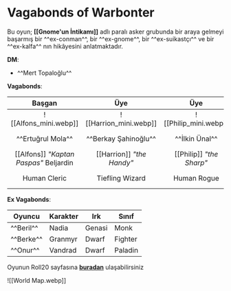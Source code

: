 # Vagabonds of Warbonter  
  
Bu oyun; **[[Gnome'un İntikamı]]** adlı paralı asker grubunda bir araya gelmeyi başarmış bir ^^ex-conman^^, bir ^^ex-gnome^^, bir ^^ex-suikastçı^^ ve bir ^^ex-kalfa^^ nın hikâyesini anlatmaktadır.  
  
**DM**:  
  
- ^^Mert Topaloğlu^^  
  
**Vagabonds**:  
  
|                Başgan                |           Üye           |          Üye           |Üye|  
|:------------------------------------:|:-----------------------:|:----------------------:|:---:|  
| ![[Alfons_mini.webp]]| ![[Harrion_mini.webp]]| ![[Philip_mini.webp]]|![[Muzok_mini.webp]]  
| ^^Ertuğrul Mola^^ | ^^Berkay Şahinoğlu^^ | ^^İlkin Ünal^^ | ^^Fatih Hamit Pervanlar^^ |  
| [[Alfons]] *"Kaptan Paspas"* Beljardin | [[Harrion]] *"the Handy"* | [[Philip]] *"the Sharp"* | *"Oç"* [[Muzok]] Vargenoğlu  
| Human Cleric | Tiefling Wizard | Human Rogue | Dragonborn Barbarian |  
  
**Ex Vagabonds**:  
  
| Oyuncu | Karakter | Irk | Sınıf |  
|---|---|---|---|  
| ^^Beril^^ | Nadia | Genasi | Monk |  
| ^^Berke^^ | Granmyr | Dwarf | Fighter |  
| ^^Onur^^ | Vandrad | Dwarf | Paladin |  
  
Oyunun Roll20 sayfasına **[buradan](https://app.roll20.net/campaigns/details/5930132/a-d-and-d-game)** ulaşabilirsiniz  
  
![[World Map.webp]]